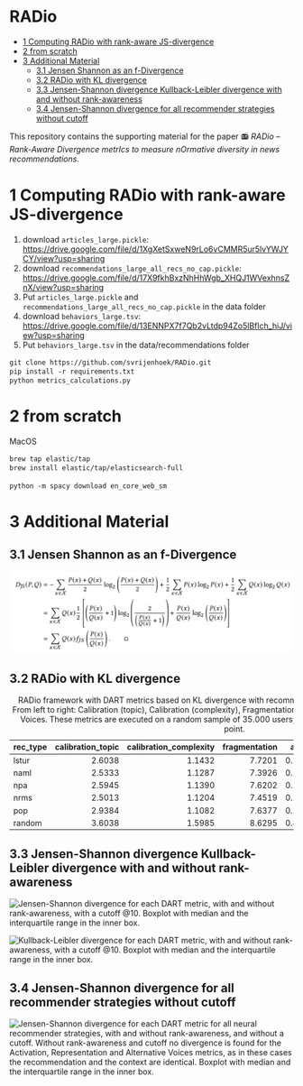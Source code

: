 RADio
================

-   <a href="#computing-radio-with-rank-aware-js-divergence"
    id="toc-computing-radio-with-rank-aware-js-divergence">1 Computing RADio
    with rank-aware JS-divergence</a>
-   <a href="#from-scratch" id="toc-from-scratch">2 from scratch</a>
-   <a href="#additional-material" id="toc-additional-material">3 Additional
    Material</a>
    -   <a href="#jensen-shannon-as-an-f-divergence"
        id="toc-jensen-shannon-as-an-f-divergence">3.1 Jensen Shannon as an
        f-Divergence</a>
    -   <a href="#radio-with-kl-divergence"
        id="toc-radio-with-kl-divergence">3.2 RADio with KL divergence</a>
    -   <a
        href="#jensen-shannon-divergence-kullback-leibler-divergence-with-and-without-rank-awareness"
        id="toc-jensen-shannon-divergence-kullback-leibler-divergence-with-and-without-rank-awareness">3.3
        Jensen-Shannon divergence Kullback-Leibler divergence with and without
        rank-awareness</a>
    -   <a
        href="#jensen-shannon-divergence-for-all-recommender-strategies-without-cutoff"
        id="toc-jensen-shannon-divergence-for-all-recommender-strategies-without-cutoff">3.4
        Jensen-Shannon divergence for all recommender strategies without
        cutoff</a>

This repository contains the supporting material for the paper 📻 *RADio
– Rank-Aware Divergence metrIcs to measure nOrmative diversity in news
recommendations*.

# 1 Computing RADio with rank-aware JS-divergence

1.  download `articles_large.pickle`:
    <https://drive.google.com/file/d/1XgXetSxweN9rLo6vCMMR5ur5lvYWJYCY/view?usp=sharing>
2.  download `recommendations_large_all_recs_no_cap.pickle`:
    <https://drive.google.com/file/d/17X9fkhBxzNhHhWgb_XHQJ1WVexhnsZnX/view?usp=sharing>
3.  Put `articles_large.pickle` and
    `recommendations_large_all_recs_no_cap.pickle` in the data folder
4.  download `behaviors_large.tsv`:
    <https://drive.google.com/file/d/13ENNPX7f7Qb2vLtdp94Zo5lBflch_hiJ/view?usp=sharing>
5.  Put `behaviors_large.tsv` in the data/recommendations folder

<!-- -->

    git clone https://github.com/svrijenhoek/RADio.git
    pip install -r requirements.txt
    python metrics_calculations.py

# 2 from scratch

MacOS

    brew tap elastic/tap
    brew install elastic/tap/elasticsearch-full

    python -m spacy download en_core_web_sm

# 3 Additional Material

## 3.1 Jensen Shannon as an f-Divergence

![](viz/figs/JSasF.jpg)<!-- -->

## 3.2 RADio with KL divergence

<table>
<caption>
RADio framework with DART metrics based on KL divergence with
recommendation algorithms on the MIND dataset. From left to right:
Calibration (topic), Calibration (complexity), Fragmentation,
Activation, Representation and Alternative Voices. These metrics are
executed on a random sample of 35.000 users, with rank-awareness, and
without cutoff point.
</caption>
<thead>
<tr>
<th style="text-align:left;">
rec_type
</th>
<th style="text-align:right;">
calibration_topic
</th>
<th style="text-align:right;">
calibration_complexity
</th>
<th style="text-align:right;">
fragmentation
</th>
<th style="text-align:right;">
affect
</th>
<th style="text-align:right;">
representation
</th>
<th style="text-align:right;">
alternative_voices
</th>
</tr>
</thead>
<tbody>
<tr>
<td style="text-align:left;">
lstur
</td>
<td style="text-align:right;">
2.6038
</td>
<td style="text-align:right;">
1.1432
</td>
<td style="text-align:right;">
7.7201
</td>
<td style="text-align:right;">
0.1481
</td>
<td style="text-align:right;">
0.1078
</td>
<td style="text-align:right;">
0.0142
</td>
</tr>
<tr>
<td style="text-align:left;">
naml
</td>
<td style="text-align:right;">
2.5333
</td>
<td style="text-align:right;">
1.1287
</td>
<td style="text-align:right;">
7.3926
</td>
<td style="text-align:right;">
0.1531
</td>
<td style="text-align:right;">
0.1047
</td>
<td style="text-align:right;">
0.0127
</td>
</tr>
<tr>
<td style="text-align:left;">
npa
</td>
<td style="text-align:right;">
2.5945
</td>
<td style="text-align:right;">
1.1390
</td>
<td style="text-align:right;">
7.6202
</td>
<td style="text-align:right;">
0.1521
</td>
<td style="text-align:right;">
0.1237
</td>
<td style="text-align:right;">
0.0134
</td>
</tr>
<tr>
<td style="text-align:left;">
nrms
</td>
<td style="text-align:right;">
2.5013
</td>
<td style="text-align:right;">
1.1204
</td>
<td style="text-align:right;">
7.4519
</td>
<td style="text-align:right;">
0.1442
</td>
<td style="text-align:right;">
0.1114
</td>
<td style="text-align:right;">
0.0113
</td>
</tr>
<tr>
<td style="text-align:left;">
pop
</td>
<td style="text-align:right;">
2.9384
</td>
<td style="text-align:right;">
1.1082
</td>
<td style="text-align:right;">
7.6377
</td>
<td style="text-align:right;">
0.1605
</td>
<td style="text-align:right;">
0.1028
</td>
<td style="text-align:right;">
0.0102
</td>
</tr>
<tr>
<td style="text-align:left;">
random
</td>
<td style="text-align:right;">
3.6038
</td>
<td style="text-align:right;">
1.5985
</td>
<td style="text-align:right;">
8.6295
</td>
<td style="text-align:right;">
0.8079
</td>
<td style="text-align:right;">
1.1248
</td>
<td style="text-align:right;">
0.0420
</td>
</tr>
</tbody>
</table>

## 3.3 Jensen-Shannon divergence Kullback-Leibler divergence with and without rank-awareness

![Jensen-Shannon divergence for each DART metric, with and without
rank-awareness, with a cutoff @10. Boxplot with median and the
interquartile range in the inner box.](viz/figs/KL.jpg)

![Kullback-Leibler divergence for each DART metric, with and without
rank-awareness, with a cutoff @10. Boxplot with median and the
interquartile range in the inner box.](viz/figs/JS.jpg)

## 3.4 Jensen-Shannon divergence for all recommender strategies without cutoff

![Jensen-Shannon divergence for each DART metric for all neural
recommender strategies, with and without rank-awareness, and without a
cutoff. Without rank-awareness and cutoff no divergence is found for the
Activation, Representation and Alternative Voices metrics, as in these
cases the recommendation and the context are identical. Boxplot with
median and the interquartile range in the inner
box.](viz/figs/boxplot_full.jpg)
